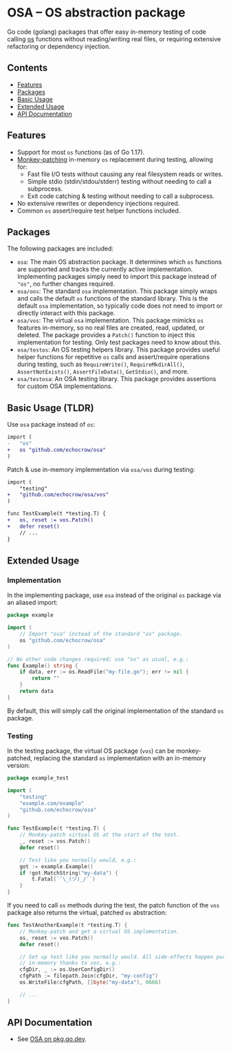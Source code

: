 # OSA – OS abstraction package

Go code (golang) packages that offer easy in-memory testing of code calling [os](https://pkg.go.dev/os) functions without reading/writing real files, or requiring extensive refactoring or dependency injection.

## Contents

- [Features](#features)
- [Packages](#packages)
- [Basic Usage](#basic-usage-tldr)
- [Extended Usage](#extended-usage)
- [API Documentation](#api-documentation)

## Features

- Support for most `os` functions (as of Go 1.17).
- [Monkey-patching](https://en.wikipedia.org/wiki/Monkey_patch) in-memory `os` replacement during testing, allowing for:
  - Fast file I/O tests without causing any real filesystem reads or writes.
  - Simple stdio (stdin/stdou/stderr) testing without needing to call a subprocess.
  - Exit code catching & testing without needing to call a subprocess.
- No extensive rewrites or dependency injections required.
- Common `os` assert/require test helper functions included.

## Packages

The following packages are included:

- `osa`: The main OS abstraction package. It determines which `os` functions are supported and tracks the currently active implementation. Implementing packages simply need to import this package instead of `"os"`, no further changes required.
- `osa/oos`: The standard `osa` implementation. This package simply wraps and calls the default `os` functions of the standard library. This is the default `osa` implementation, so typically code does not need to import or directly interact with this package.
- `osa/vos`: The virtual `osa` implementation. This package mimicks `os` features in-memory, so no real files are created, read, updated, or deleted. The package provides a `Patch()` function to inject this implementation for testing. Only test packages need to know about this.
- `osa/testos`: An OS testing helpers library. This package provides useful helper functions for repetitive `os` calls and assert/require operations during testing, such as `RequireWrite()`, `RequireMkdirAll()`, `AssertNotExists()`, `AssertFileData()`, `GetStdio()`, and more.
- `osa/testosa`: An OSA testing library. This package provides assertions for custom OSA implementations.

## Basic Usage (TLDR)

Use `osa` package instead of `os`:
```diff
import (
-	"os"
+	os "github.com/echocrow/osa"
)
```
Patch & use in-memory implementation via `osa/vos` during testing:
```diff
import (
	"testing"
+	"github.com/echocrow/osa/vos"
)

func TestExample(t *testing.T) {
+	os, reset := vos.Patch()
+	defer reset()
	// ...
}
```

## Extended Usage

### Implementation

In the implementing package, use `osa` instead of the original `os` package via an aliased import:

```go
package example

import (
	// Import "osa" instead of the standard "os" package.
	os "github.com/echocrow/osa"
)

// No other code changes required; use "os" as usual, e.g.:
func Example() string {
	if data, err := os.ReadFile("my-file.go"); err != nil {
		return ""
	}
	return data
}
```

By default, this will simply call the original implementation of the standard `os` package.

### Testing

In the testing package, the virtual OS package (`vos`) can be monkey-patched, replacing the standard `os` implementation with an in-memory version:

```go
package example_test

import (
	"testing"
	"example.com/example"
	"github.com/echocrow/osa"
)

func TestExample(t *testing.T) {
	// Monkey-patch virtual OS at the start of the test.
	_, reset := vos.Patch()
	defer reset()

	// Test like you normally would, e.g.:
	got := example.Example()
	if !got.MatchString("my-data") {
		t.Fatal(`¯\_(ツ)_/¯`)
	}
}
```

If you need to call `os` methods during the test, the patch function of the `vos` package also returns the virtual, patched `os` abstraction:

```go
func TestAnotherExample(t *testing.T) {
	// Monkey-patch and get a virtual OS implementation.
	os, reset := vos.Patch()
	defer reset()

	// Set up test like you normally would. All side-effects happen purely
	// in-memory thanks to vos, e.g.:
	cfgDir, _ := os.UserConfigDir()
	cfgPath := filepath.Join(cfgDir, "my-config")
	os.WriteFile(cfgPath, []byte("my-data"), 0666)

 	// ...
}
```

## API Documentation

- See [OSA on pkg.go.dev](https://pkg.go.dev/github.com/echocrow/osa).
